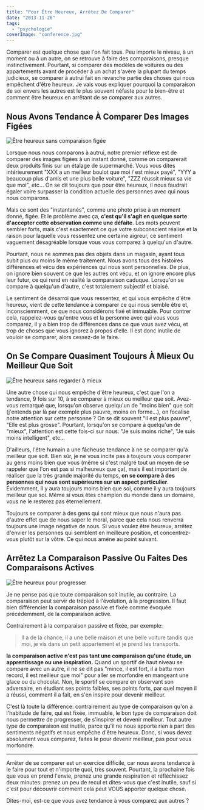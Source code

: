 ```yaml
---
title: "Pour Être Heureux, Arrêtez De Comparer"
date: "2013-11-26"
tags:
  - "psychologie"
coverImage: "conference.jpg"
---
```


Comparer est quelque chose que l'on fait tous. Peu importe le niveau, à un moment ou à un autre, on se retrouve à faire des comparaisons, presque instinctivement. Pourtant, si comparer des modèles de voitures ou des appartements avant de procéder à un achat s'avère la plupart du temps judicieux, se comparer à autrui fait en revanche partie des choses qui nous empêchent d'être heureux. Je vais vous expliquer pourquoi la comparaison de soi envers les autres est le plus souvent néfaste pour le bien-être et comment être heureux en arrêtant de se comparer aux autres.<!--more-->

## Nous Avons Tendance À Comparer Des Images Figées

![Être heureux sans comparaison figée](images/etre-heureux-comparaison-figee.jpg)

Lorsque nous nous comparons à autrui, notre premier réflexe est de comparer des images figées à un instant donné, comme on comparerait deux produits finis sur un étalage de supermarché. Vous vous dites intérieurement "XXX a un meilleur boulot que moi / est mieux payé", "YYY a beaucoup plus d'amis et une plus belle voiture", "ZZZ réussit mieux sa vie que moi", etc... On se dit toujours que pour être heureux, il nous faudrait égaler voire surpasser la condition actuelle des personnes avec qui nous nous comparons.

Mais ce sont des "instantanés", comme une photo prise à un moment donné, figée. Et le problème avec ça, **c'est qu'il s'agit en quelque sorte d'accepter cette observation comme une défaite**. Les mots peuvent sembler forts, mais c'est exactement ce que votre subconscient réalise et la raison pour laquelle vous ressentez une certaine aigreur, ce sentiment vaguement désagréable lorsque vous vous comparez à quelqu'un d'autre.

Pourtant, nous ne sommes pas des objets dans un magasin, ayant tous subit plus ou moins le même traitement. Nous avons tous des histoires différences et vécu des expériences qui nous sont personnelles. De plus, on ignore bien souvent ce que les autres ont vécu, et on ignore encore plus leur futur, ce qui rend en réalité la comparaison caduque. Lorsqu'on se compare à quelqu'un d'autre, c'est totalement subjectif et biaisé.

Le sentiment de désarroi que vous ressentez, et qui vous empêche d'être heureux, vient de cette tendance à comparer ce qui nous semble être et, inconsciemment, ce que nous considérons fixé et immuable. Pour contrer cela, rappelez-vous qu'entre vous et la personne avec qui vous vous comparez, il y a bien trop de différences dans ce que vous avez vécu, et trop de choses que vous ignorez à propos d'elle. Il est donc inutile de vouloir se comparer, alors cessez-de le faire.

## On Se Compare Quasiment Toujours À Mieux Ou Meilleur Que Soit

![Être heureux sans regarder à mieux](images/etre-heureux-regarder-mieux.jpg)

Une autre chose qui nous empêche d'être heureux, c'est que l'on a tendance, 9 fois sur 10, à se comparer à mieux ou meilleur que soit. Avez-vous remarqué que, lorsqu'on observe quelqu'un de "moins bien" que soit (j'entends par là par exemple plus pauvre, moins en forme...), on focalise notre attention sur cette personne ? On se dit souvent "Il est plus pauvre", "Elle est plus grosse". Pourtant, lorsqu'on se compare à quelqu'un de "mieux", l'attention est cette fois-ci sur nous: "Je suis moins riche", "Je suis moins intelligent", etc...

D'ailleurs, l'être humain a une fâcheuse tendance à ne se comparer qu'à meilleur que soit. Bien sûr, je ne vous incite pas à toujours vous comparer au gens moins bien que vous (même si c'est malgré tout un moyen de se rappeler que l'on est pas si malheureux que ça), mais il est important de réaliser que la très grande majorité du temps, **on se compare à des personnes qui nous sont supérieures sur un aspect particulier**. Évidemment, il y aura toujours moins bien que soi, comme il y aura toujours meilleur que soi. Même si vous êtes champion du monde dans un domaine, vous ne le resterez pas éternellement.

Toujours se comparer à des gens qui sont mieux que nous n'aura pas d'autre effet que de nous saper le moral, parce que cela nous renverra toujours une image négative de nous. Si vous voulez être heureux, arrêtez d'envier les personnes qui semblent en meilleure position, et concentrez-vous plutôt sur la vôtre. Ce qui nous amène au point suivant.

## Arrêtez La Comparaison Passive Ou Faites Des Comparaisons Actives

![Être heureux pour progresser](images/etre-heureux-progresser.jpg)

Je ne pense pas que toute comparaison soit inutile, au contraire. La comparaison peut servir de trépied à l'évolution, à la progression. Il faut bien différencier la comparaison passive et fixée comme évoquée précédemment, de la comparaison active.

Contrairement à la comparaison passive et fixée, par exemple:

> Il a de la chance, il a une belle maison et une belle voiture tandis que moi, je vis dans un petit appartement et je prend les transports.

**la comparaison active n'est pas tant une comparaison qu'une étude, un apprentissage ou une inspiration.** Quand un sportif de haut niveau se compare avec un autre, il ne se dit pas "mince, il est fort, il a battu mon record, il est meilleur que moi" pour aller se morfondre en mangeant une glace ou du chocolat. Non, le sportif se compare en observant son adversaire, en étudiant ses points faibles, ses points forts, par quel moyen il a réussi, comment il a fait, en s'en inspire pour devenir meilleur.

C'est là toute la différence: contrairement au type de comparaison qu'on a l'habitude de faire, qui est fixée, immuable, le bon type de comparaison doit nous permettre de progresser, de s'inspirer et devenir meilleur. Tout autre type de comparaison est inutile, parce qu'il ne nous apporte rien à part des sentiments négatifs et nous empêche d'être heureux. Donc, si vous devez absolument vous comparez, faites le pour devenir meilleur, pas pour vous morfondre.

* * *

Arrêter de se comparer est un exercice difficile, car nous avons tendance à le faire pour tout et n'importe quoi, très souvent. Pourtant, la prochaine fois que vous en prend l'envie, prenez une grande respiration et réfléchissez deux minutes: prenez un peu de recul et dites-vous que c'est inutile, sauf si c'est pour découvrir comment cela peut VOUS apporter quelque chose.

Dites-moi, est-ce que vous avez tendance à vous comparez aux autres ?
